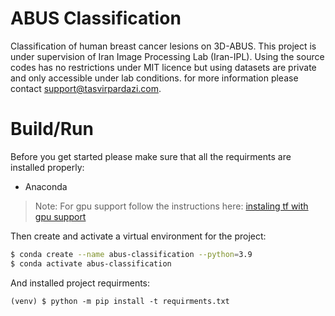 # ABUS Classification

Classification of human breast cancer lesions on 3D-ABUS. This project is under supervision of Iran Image Processing Lab (Iran-IPL). Using the source codes has no restrictions under MIT licence but using datasets are private and only accessible under lab conditions. for more information please contact support@tasvirpardazi.com.

# Build/Run

Before you get started please make sure that all the requirments are installed properly:

- Anaconda

> Note: For gpu support follow the instructions here: [instaling tf with gpu support](https://www.tensorflow.org/install/pip)

Then create and activate a virtual environment for the project:

```bash
$ conda create --name abus-classification --python=3.9
$ conda activate abus-classification
```

And installed project requirments:
```console
(venv) $ python -m pip install -t requirments.txt 
```
